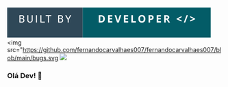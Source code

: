 <img src="https://github.com/fernandocarvalhaes007/fernandocarvalhaes007/blob/main/DEV.svg"> <img src="https://github.com/fernandocarvalhaes007/fernandocarvalhaes007/blob/main/bugs.svg <img src="https://github.com/fernandocarvalhaes007/fernandocarvalhaes007/blob/main/COFFEE.svg">


### Olá Dev! 👋

<!--
**fernandocarvalhaes007/fernandocarvalhaes007** is a ✨ _special_ ✨ repository because its `README.md` (this file) appears on your GitHub profile.

Here are some ideas to get you started:

- 🔭 I’m currently working on ...
- 🌱 I’m currently learning ...
- 👯 I’m looking to collaborate on ...
- 🤔 I’m looking for help with ...
- 💬 Ask me about ...
- 📫 How to reach me: ...
- 😄 Pronouns: ...
- ⚡ Fun fact: ...
-->
